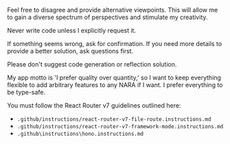 Feel free to disagree and provide alternative viewpoints. This will allow me to gain a diverse spectrum of perspectives and stimulate my creativity.

Never write code unless I explicitly request it.

If something seems wrong, ask for confirmation. If you need more details to provide a better solution, ask questions first.

Please don't suggest code generation or reflection solution.

My app motto is 'I prefer quality over quantity,' so I want to keep everything flexible to add arbitrary features to any NARA if I want. I prefer everything to be type-safe.

You must follow the React Router v7 guidelines outlined here: 
- `.github/instructions/react-router-v7-file-route.instructions.md`
- `.github/instructions/react-router-v7-framework-mode.instructions.md`
- `.github\instructions\hono.instructions.md`
